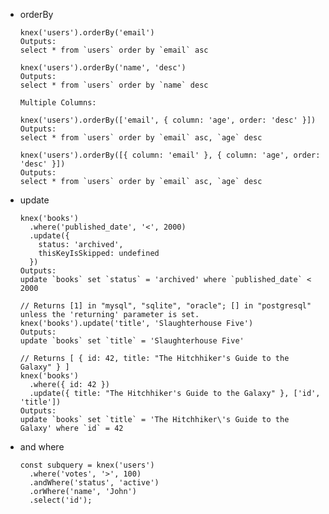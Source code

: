 - orderBy

      knex('users').orderBy('email')
      Outputs:
      select * from `users` order by `email` asc

      knex('users').orderBy('name', 'desc')
      Outputs:
      select * from `users` order by `name` desc

      Multiple Columns:

      knex('users').orderBy(['email', { column: 'age', order: 'desc' }])
      Outputs:
      select * from `users` order by `email` asc, `age` desc

      knex('users').orderBy([{ column: 'email' }, { column: 'age', order: 'desc' }])
      Outputs:
      select * from `users` order by `email` asc, `age` desc

- update

      knex('books')
        .where('published_date', '<', 2000)
        .update({
          status: 'archived',
          thisKeyIsSkipped: undefined
        })
      Outputs:
      update `books` set `status` = 'archived' where `published_date` < 2000

      // Returns [1] in "mysql", "sqlite", "oracle"; [] in "postgresql" unless the 'returning' parameter is set.
      knex('books').update('title', 'Slaughterhouse Five')
      Outputs:
      update `books` set `title` = 'Slaughterhouse Five'

      // Returns [ { id: 42, title: "The Hitchhiker's Guide to the Galaxy" } ]
      knex('books')
        .where({ id: 42 })
        .update({ title: "The Hitchhiker's Guide to the Galaxy" }, ['id', 'title'])
      Outputs:
      update `books` set `title` = 'The Hitchhiker\'s Guide to the Galaxy' where `id` = 42


- and where

      const subquery = knex('users')
        .where('votes', '>', 100)
        .andWhere('status', 'active')
        .orWhere('name', 'John')
        .select('id');
